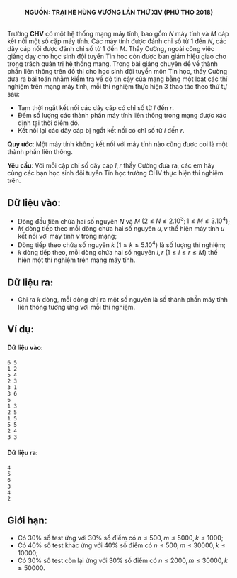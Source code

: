 **<center>NGUỒN: TRẠI HÈ HÙNG VƯƠNG LẦN THỨ XIV (PHÚ THỌ 2018)</center>**
<br>

Trường **CHV** có một hệ thống mạng máy tính, bao gồm $N$ máy tính và $M$ cáp kết nối một số cặp máy tính. Các máy tính được đánh chỉ số từ $1$ đến $N$, các dây cáp nối được đánh chỉ số từ $1$ đến $M$. Thầy Cường, ngoài công việc giảng dạy cho học sinh đội tuyển Tin học còn được ban giám hiệu giao cho trọng trách quản trị hệ thống mạng. 
Trong bài giảng chuyên đề về thành phần liên thông trên đồ thị cho học sinh đội tuyển môn Tin học, thầy Cường đưa ra bài toán nhằm kiểm tra về độ tin cậy của mạng bằng một loạt các thí nghiệm trên mạng máy tính, mỗi thí nghiệm thực hiện $3$ thao tác theo thứ tự sau: 
- Tạm thời ngắt kết nối các dây cáp có chỉ số từ $l$ đến $r$.
- Đếm số lượng các thành phần máy tính liên thông trong mạng được xác định tại thời điểm đó. 
- Kết nối lại các dây cáp bị ngắt kết nối có chỉ số từ $l$ đến $r$.

**Quy ước**: Một máy tính không kết nối với máy tính nào cũng được coi là một thành phần liên thông.

**Yêu cầu**: Với mỗi cặp chỉ số dây cáp $l,r$ thầy Cường đưa ra, các em hãy cùng các bạn học sinh đội tuyển Tin học trường $\text{CHV}$ thực hiện thí nghiệm trên.

## Dữ liệu vào:
- Dòng đầu tiên chứa hai số nguyên $N$ và $M$ $(2≤N ≤2.10^3; 1≤M≤3.10^4)$;
- $M$ dòng tiếp theo mỗi dòng chứa hai số nguyên $u,v$ thể hiện máy tính $u$ kết nối với máy tính $v$ trong mạng;
- Dòng tiếp theo chứa số nguyên $k\ (1≤k≤5.10^4)$ là số lượng thí nghiệm;
- $k$ dòng tiếp theo, mỗi dòng chứa hai số nguyên $l,r\ (1≤l≤r≤M)$ thể hiện một thí nghiệm trên mạng máy tính.

## Dữ liệu ra:
- Ghi ra $k$ dòng, mỗi dòng chỉ ra một số nguyên là số thành phần máy tính liên thông tương ứng với mỗi thí nghiệm.

## Ví dụ:
#### Dữ liệu vào:
```
6 5
1 2
5 4
2 3
3 1
3 6
6
1 3
2 5
1 5
5 5
2 4
3 3
```

#### Dữ liệu ra:
```
4
5
6
3
4
2
```

## Giới hạn:
- Có $30\%$ số test ứng với $30\%$ số điểm có $n\le 500, m\le 5000, k\le 1000$;
- Có $40\%$ số test khác ứng với $40\%$ số điểm có $n\le 500, m\le 30000, k\le 10000$;
- Có $30\%$ số test còn lại ứng với $30\%$ số điểm có $n\le 2000, m\le 30000, k\le 50000$.